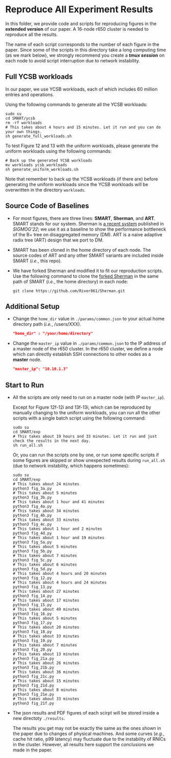 # Reproduce All Experiment Results

In this folder, we provide code and scripts for reproducing figures in the **extended version** of our paper. A 16-node r650 cluster is needed to reproduce all the results.

The name of each script corresponds to the number of each figure in the paper.
Since some of the scripts in this directory take a long computing time (as we mark below), we strongly recommend you create a ***tmux session*** on each node to avoid script interruption due to network instability.


## Full YCSB workloads

In our paper, we use YCSB workloads, each of which includes 60 million entries and operations.

Using the following commands to generate all the YCSB workloads:
```shell
sudo su
cd SMART/ycsb
rm -rf workloads
# This takes about 4 hours and 15 minutes. Let it run and you can do your own things.
sh generate_full_workloads.sh
```
To test Figure 12 and 13 with the uniform workloads, please generate the uniform workloads using the following commands:
```shell
# Back up the generated YCSB workloads
mv workloads ycsb_workloads
sh generate_uniform_workloads.sh
```
Note that remember to back up the YCSB workloads (if there are) before generating the uniform workloads since the YCSB workloads will be overwritten in the directory `workloads`.


## Source Code of Baselines
* For most figures, there are three lines: **SMART**, **Sherman**, and **ART**.
SMART stands for our system. Sherman is [a recent system](https://github.com/thustorage/Sherman) published in *SIGMOG'22*; we use it as a baseline to show the performance bottleneck of the B+ tree on disaggregated memory (DM). ART is a naive adaptive radix tree (ART) design that we port to DM.

* SMART has been cloned in the home directory of each node. The source codes of ART and any other SMART variants are included inside SMART (*i.e.*, this repo).

* We have forked Sherman and modified it to fit our reproduction scripts. Use the following command to clone the [forked Sherman](https://github.com/River861/Sherman) in the same path of SMART (*i.e.*, the home directory) in each node:
    ```shell
    git clone https://github.com/River861/Sherman.git
    ```

## Additional Setup

* Change the `home_dir` value in `./params/common.json` to your actual home directory path (*i.e.*, /users/XXX).
    ```json
    "home_dir" : "/your/home/directory"
    ```

* Change the `master_ip` value in `./params/common.json` to the IP address of a master node of the r650 cluster. In the r650 cluster,  we define a node which can directly establish SSH connections to other nodes as a **master** node.
    ```json
    "master_ip": "10.10.1.3"
    ```


## Start to Run

* All the scripts are only need to run on a master node (with IP `master_ip`).

    Except for Figure 12f-12i and 13f-13i, which can be reproduced by manually changing to the uniform workloads, you can run all the other scripts with a single batch script using the following command:
    ```shell
    sudo su
    cd SMART/exp
    # This takes about 19 hours and 33 minutes. Let it run and just check the results in the next day.
    sh run_all.sh
    ```
    Or, you can run the scripts one by one, or run some specific scripts if some figures are skipped or show unexpected results during `run_all.sh` (due to network instability, which happens sometimes):
    ```shell
    sudo su
    cd SMART/exp
    # This takes about 24 minutes
    python3 fig_3a.py
    # This takes about 5 minutes
    python3 fig_3b.py
    # This takes about 1 hour and 41 minutes
    python3 fig_4a.py
    # This takes about 34 minutes
    python3 fig_4b.py
    # This takes about 33 minutes
    python3 fig_4c.py
    # This takes about 1 hour and 2 minutes
    python3 fig_4d.py
    # This takes about 1 hour and 19 minutes
    python3 fig_5a.py
    # This takes about 5 minutes
    python3 fig_5b.py
    # This takes about 7 minutes
    python3 fig_5c.py
    # This takes about 6 minutes
    python3 fig_5d.py
    # This takes about 4 hours and 20 minutes
    python3 fig_12.py
    # This takes about 4 hours and 24 minutes
    python3 fig_13.py
    # This takes about 27 minutes
    python3 fig_14.py
    # This takes about 17 minutes
    python3 fig_15.py
    # This takes about 49 minutes
    python3 fig_16.py
    # This takes about 5 minutes
    python3 fig_17.py
    # This takes about 20 minutes
    python3 fig_18.py
    # This takes about 33 minutes
    python3 fig_19.py
    # This takes about 7 minutes
    python3 fig_20.py
    # This takes about 13 minutes
    python3 fig_21a.py
    # This takes about 26 minutes
    python3 fig_21b.py
    # This takes about 36 minutes
    python3 fig_21c.py
    # This takes about 15 minutes
    python3 fig_21d.py
    # This takes about 8 minutes
    python3 fig_21e.py
    # This takes about 33 minutes
    python3 fig_21f.py
    ```

* The json results and PDF figures of each scirpt will be stored inside a new directoty `./results`.

    The results you get may not be exactly the same as the ones shown in the paper due to changes of physical machines.
    And some curves (*e.g.*, cache hit ratio, p99 latency) may fluctuate due to the instability of RNICs in the cluster.
    However, all results here support the conclusions we made in the paper.
